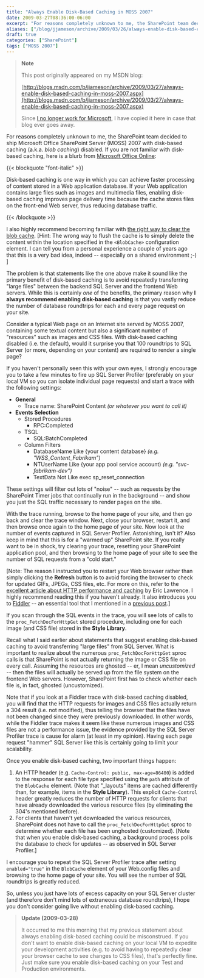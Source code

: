 ```yaml
---
title: "Always Enable Disk-Based Caching in MOSS 2007"
date: 2009-03-27T08:36:00-06:00
excerpt: "For reasons completely unknown to me, the SharePoint team decided to ship Microsoft Office SharePoint Server (MOSS) 2007 with disk-based caching (a.k.a. blob caching ) disabled. If you are not familiar with disk-based caching, here is a blurb from Microsoft..."
aliases: ["/blog/jjameson/archive/2009/03/26/always-enable-disk-based-caching-in-moss-2007.aspx", "/blog/jjameson/archive/2009/03/27/always-enable-disk-based-caching-in-moss-2007.aspx"]
draft: true
categories: ["SharePoint"]
tags: ["MOSS 2007"]
---
```


> **Note**
>
> This post originally appeared on my MSDN blog:
>
> [http://blogs.msdn.com/b/jjameson/archive/2009/03/27/always-enable-disk-based-caching-in-moss-2007.aspx](http://blogs.msdn.com/b/jjameson/archive/2009/03/27/always-enable-disk-based-caching-in-moss-2007.aspx)
>
> Since
> [I no longer work for Microsoft](/blog/jjameson/2011/09/02/last-day-with-microsoft),
> I have copied it here in case that blog ever goes away.

For reasons completely unknown to me, the SharePoint team decided to ship
Microsoft Office SharePoint Server (MOSS) 2007 with disk-based caching (a.k.a.
*blob caching*) disabled. If you are not familiar with disk-based caching, here
is a blurb from
[Microsoft Office Online](http://office.microsoft.com/en-us/sharepointserver/HA101762841033.aspx):

{{< blockquote "font-italic" >}}

Disk-based caching is one way in which you can achieve faster processing of
content stored in a Web application database. If your Web application contains
large files such as images and multimedia files, enabling disk-based caching
improves page delivery time because the cache stores files on the front-end Web
server, thus reducing database traffic.

{{< /blockquote >}}

I also highly recommend becoming familiar with
[the right way to clear the blob cache](http://msdn.microsoft.com/en-us/library/aa604896.aspx).
[Hint: The wrong way to flush the cache is to simply delete the content within
the location specified in the `<BlobCache>` configuration element. I can tell
you from a personal experience a couple of years ago that this is a very bad
idea, indeed -- especially on a shared environment ;-) ]

The problem is that statements like the one above make it sound like the primary
benefit of disk-based caching is to avoid repeatedly transferring "large files"
between the backend SQL Server and the frontend Web servers. While this is
certainly *one* of the benefits, the primary reason why **I always recommend
enabling disk-based caching** is that you vastly reduce the number of database
roundtrips for each and every page request on your site.

Consider a typical Web page on an Internet site served by MOSS 2007, containing
some textual content but also a significant number of "resources" such as images
and CSS files. With disk-based caching disabled (i.e. the default), would it
surprise you that 100 roundtrips to SQL Server (or more, depending on your
content) are required to render a single page?

If you haven't personally seen this with your own eyes, I strongly encourage you
to take a few minutes to fire up SQL Server Profiler (preferably on your local
VM so you can isolate individual page requests) and start a trace with the
following settings:

- **General**
  - Trace name: SharePoint Content *(or whatever you want to call it)*
- **Events Selection**
  - Stored Procedures
    - RPC:Completed
  - TSQL
    - SQL:BatchCompleted
  - Column Filters
    - DatabaseName Like {your content database} *(e.g.
      "WSS\_Content\_Fabrikam")*
    - NTUserName Like {your app pool service account) *(e.g.
      "svc-fabrikam-dev")*
    - TextData Not Like exec sp\_reset\_connection

These settings will filter out lots of "noise" -- such as requests by the
SharePoint Timer jobs that continually run in the background -- and show you
just the SQL traffic necessary to render pages on the site.

With the trace running, browse to the home page of your site, and then go back
and clear the trace window. Next, close your browser, restart it, and then
browse once again to the home page of your site. Now look at the number of
events captured in SQL Server Profiler. Astonishing, isn't it? Also keep in mind
that this is for a "warmed up" SharePoint site. If you really want to be in
shock, try clearing your trace, resetting your SharePoint application pool, and
then browsing to the home page of your site to see the number of SQL requests
from a "cold start."

[Note: The reason I instructed you to restart your Web browser rather than simply clicking the **Refresh** button is to avoid forcing the browser to check for updated GIFs, JPEGs, CSS files, etc. For more on this, refer to the [excellent article about HTTP performance and caching](http://msdn.microsoft.com/en-us/library/bb250442%28VS.85%29.aspx)
by Eric Lawrence. I highly recommend reading this if you haven't already. It
also introduces you to [Fiddler](http://www.fiddlertool.com) -- an essential
tool that I mentioned in a
[previous post](/blog/jjameson/2008/06/27/fiddler-wpad-slowperformance).]

If you scan through the SQL events in the trace, you will see lots of calls to
the `proc_FetchDocForHttpGet` stored procedure, including one for each image
(and CSS file) stored in the **Style Library**.

Recall what I said earlier about statements that suggest enabling disk-based
caching to avoid transferring "large files" from SQL Server. What is important
to realize about the numerous `proc_FetchDocForHttpGet` sproc calls is that
SharePoint is not actually returning the image or CSS file on every call.
Assuming the resources are ghosted -- er, I mean *uncustomized* -- then the
files will actually be served up from the file system on the frontend Web
servers. However, SharePoint first has to check whether each file is, in fact,
ghosted (uncustomized).

Note that if you look at a Fiddler trace with disk-based caching disabled, you
will find that the HTTP requests for images and CSS files actually return a 304
result (i.e. not modified), thus telling the browser that the files have not
been changed since they were previously downloaded. In other words, while the
Fiddler trace makes it seem like these numerous images and CSS files are not a
performance issue, the evidence provided by the SQL Server Profiler trace is
cause for alarm (at least in my opinion). Having each page request "hammer" SQL
Server like this is certainly going to limit your scalability.

Once you enable disk-based caching, two important things happen:

1. An HTTP header (e.g. `Cache-Control: public, max-age=86400`) is added to the
   response for each file type specified using the `path` attribute of the
   `BlobCache` element. (Note that "\_layouts" items are cached differently
   than, for example, items in the **Style Library**). This explicit
   `Cache-Control` header greatly reduces the number of HTTP requests for
   clients that have already downloaded the various resource files (by
   eliminating the 304's mentioned before).
2. For clients that haven't yet downloaded the various resources, SharePoint
   does not have to call the `proc_FetchDocForHttpGet` sproc to determine
   whether each file has been unghosted (customized). [Note that when you
   enable disk-based caching, a background process polls the database to check
   for updates -- as observed in SQL Server Profiler.]

I encourage you to repeat the SQL Server Profiler trace after setting
`enabled="true"` in the `BlobCache` element of your Web.config files and
browsing to the home page of your site. You will see the number of SQL
roundtrips is greatly reduced.

So, unless you just have lots of excess capacity on your SQL Server cluster (and
therefore don't mind lots of extraneous database roundtrips), I hope you don't
consider going live without enabling disk-based caching.

> **Update (2009-03-28)**
>
> It occurred to me this morning that my previous statement about always
> enabling disk-based caching could be misconstrued. If you don't want to enable
> disk-based caching on your local VM to expedite your development activities
> (e.g. to avoid having to repeatedly clear your browser cache to see changes to
> CSS files), that's perfectly fine. Just make sure you enable disk-based
> caching on your Test and Production environments.

